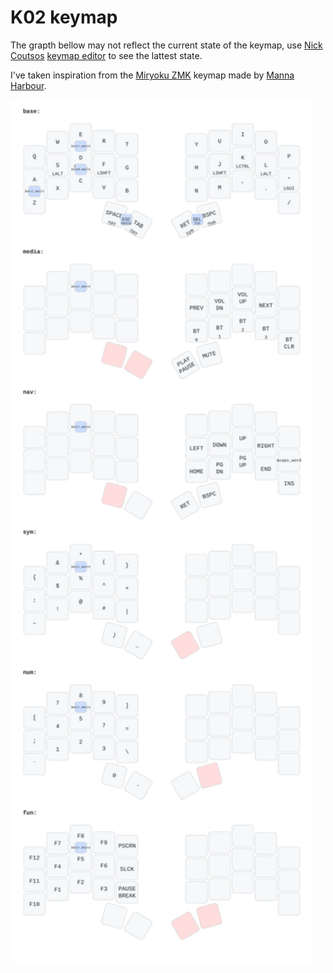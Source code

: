 # K02 keymap

The grapth bellow may not reflect the current state of the keymap, use [Nick Coutsos](https://github.com/nickcoutsos) [keymap editor](https://github.com/nickcoutsos/keymap-editor?tab=readme-ov-file) to see the lattest state.

I've taken inspiration from the [Miryoku ZMK](https://github.com/manna-harbour/miryoku_zmk) keymap made by [Manna Harbour](https://github.com/manna-harbour).

<a href="https://caksoylar.github.io/keymap-drawer?keymap_yaml=H4sIAAAAAAAC_71Va3PSQBT93l-xjtr4AJtHa9s4zhhCAkgIMQl9WBEDSacM0GAAHQbxt7u590KUxk70Q_lwzu7h7r27Zx8ZB8t4MVfZ6utk1BtFy34cJKHKrqMkGc56STwP5lG43hsHyyiZqXuM9YNZlHKZfQA8BzQAXUAf8BKwA9gAbAM6gCteUiuxG5VZtU5jvdU81DTLz7QqarrvWplooujVTYqsAda3Ae93A1KxmZfKyqkp8N_O9D4CXgDqgGeAFUAbsAUolATgV4AH2eIcTTcg623wLavla5W7omv4IM6Wk0yseI6OoQtQJ1E4DHAzBOGByHENXPdZ22JVe9vs4MbaxoX_jxlhZbhaQRTWdzQpR5NzNIW0is90y6W_l9NIZTfROFznC46lXTJH63h4glsdP23wrXhgWy3DRN-q7XM0lQx1G7U6Obo_CKaz3vc4CQunrbdbuDCnttks3qLUhl3F62l7-eZQEn4W0Vh-_HiDH0kyZ0W19olfID_D3rq4ByryE-w9xd5nwJeFk_wkfkT8jvgx8Y_C83kO2LvHFH4ByYMrGnlMfEJ8StwtXPUNdg5JPNpJ_La4nV-IJWKZWEH-VDiRSFzeubB_WHK9uEUvTElGPkY6QTrFY-fprl20sClJyIdIR0ivgTxLbxZPJBIj0QQVnFJ67VnFNbTm_13a-5-XQTzpx_ybWWZTlV0pYokpUpeHjVR4tgwP33J4xNPhYx6Vfl27mxEyH6H8NqJq4KeKG54XL_F4WaZ4_lgMorA3CQZJLOQF8-nI4jY4mA_Hfw_miaUscTQYJpvYX9TuTlw_CAAA" float="center">
<img src="/other/img/my_keymap.svg" width="96%" />
</a>
